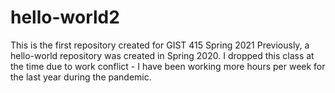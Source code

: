 # hello-world2
This is the first repository created for GIST 415 Spring 2021
Previously, a hello-world repository was created in Spring 2020. I dropped this class at the time due to work conflict - I have been working more hours per week for the last year during the pandemic. 
